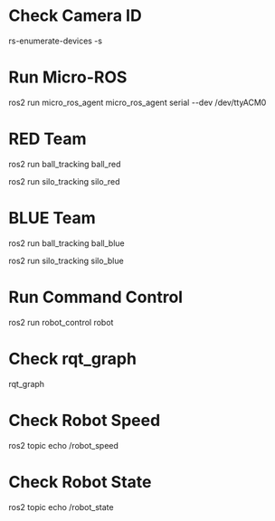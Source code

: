 # Check Camera ID
rs-enumerate-devices -s
# Run Micro-ROS
ros2 run micro_ros_agent micro_ros_agent serial --dev /dev/ttyACM0
# RED Team
ros2 run ball_tracking ball_red

ros2 run silo_tracking silo_red
# BLUE Team
ros2 run ball_tracking ball_blue

ros2 run silo_tracking silo_blue
# Run Command Control
ros2 run robot_control robot
# Check rqt_graph
rqt_graph
# Check Robot Speed
ros2 topic echo /robot_speed
# Check Robot State
ros2 topic echo /robot_state

